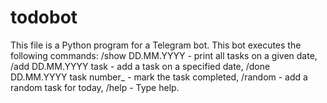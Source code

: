 # todobot
This file is a Python program for a Telegram bot. This bot executes the following commands: /show DD.MM.YYYY - print all tasks on a given date, /add DD.MM.YYYY task - add a task on a specified date, /done DD.MM.YYYY task number_ - mark the task completed, /random - add a random task for today, /help - Type help.
